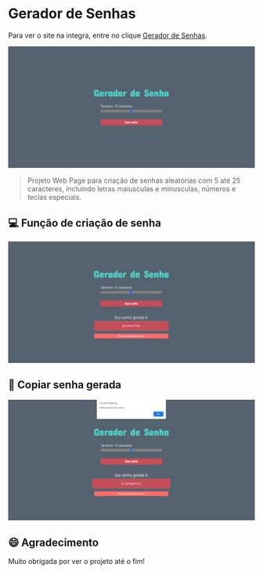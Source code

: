 # Gerador de Senhas

Para ver o site na integra, entre no clique [Gerador de Senhas](https://senhageneration.netlify.app/).

<img src="assets/tela.png" alt="tela inicial">

> Projeto Web Page para criação de senhas aleatórias com 5 até 25 caracteres, incluindo letras maiusculas e minusculas, números e teclas especiais.


## 💻 Função de criação de senha

<img src="assets/senha.png" alt="tela de senha">


## 🚀 Copiar senha gerada

<img src="assets/copia.png" alt="alerta de cópia feita">

## 😄 Agradecimento

Muito obrigada por ver o projeto até o fim!
